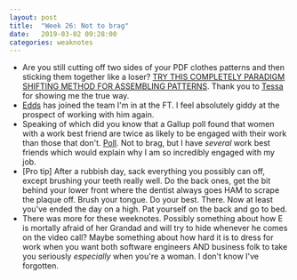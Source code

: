 ```yaml
---
layout: post
title:  "Week 26: Not to brag"
date:   2019-03-02 09:28:00
categories: weaknotes
---
```


* Are you still cutting off two sides of your PDF clothes patterns and then sticking them together like a loser? [TRY THIS COMPLETELY PARADIGM SHIFTING METHOD FOR ASSEMBLING PATTERNS](https://itch-to-stitch.com/assemble-pdf-patterns-quick-way/). Thank you to [Tessa](https://twitter.com/tessthornton) for showing me the true way.
* [Edds](https://twitter.com/edds) has joined the team I'm in at the FT. I feel absolutely giddy at the prospect of working with him again.
* Speaking of which did you know that a Gallup poll found that women with a work best friend are twice as likely to be engaged with their work than those that don't. [Poll](https://www.gallup.com/workplace/237530/item-best-friend-work.asp). Not to brag, but I have _several_ work best friends which would explain why I am so incredibly engaged with my job.
* [Pro tip] After a rubbish day, sack everything you possibly can off, except brushing your teeth really well. Do the back ones, get the bit behind your lower front where the dentist always goes HAM to scrape the plaque off. Brush your tongue. Do your best. There. Now at least you've ended the day on a high. Pat yourself on the back and go to bed.
* There was more for these weeknotes. Possibly something about how E is mortally afraid of her Grandad and will try to hide whenever he comes on the video call? Maybe something about how hard it is to dress for work when you want both software engineers AND business folk to take you seriously _especially_ when you're a woman. I don't know I've forgotten.
